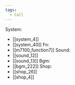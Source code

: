 ```yaml
---
tags:
  - Call
---
```

System:
- [[system_4]]
- [[system_40]]
Fn:
- [[m7100_function7]]
Sound:
- [[sound_12]]
- [[sound_13]]
Bgm:
- [[bgm_222]]
Shop:
- [[shop_26]]
- [[shop_4]]
